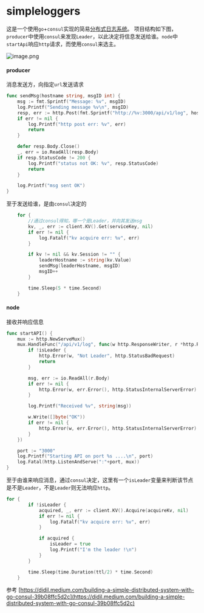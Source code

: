 # simpleloggers

这是一个使用`go`+`consul`实现的简易[分布式日志系统](https://github.com/pojiang20/simpleloggers)。
项目结构如下图，`producer`中使用`consul`来发现`Leader`，以此决定将信息发送给谁。`node`中`startApi`响应`http`请求，而使用`consul`来选主。


![image.png](https://cdn.nlark.com/yuque/0/2022/png/1060671/1663407851957-e7df729f-6e00-4cbf-8afa-9e82e41bff47.png#clientId=u67e4437c-cf11-4&crop=0&crop=0&crop=1&crop=1&from=paste&height=269&id=u0ec8536e&margin=%5Bobject%20Object%5D&name=image.png&originHeight=537&originWidth=870&originalType=binary&ratio=1&rotation=0&showTitle=false&size=46314&status=done&style=none&taskId=u224fb3da-af3c-4775-9166-756963ef08d&title=&width=435)
#### producer
消息发送方，向指定`url`发送请求
```go
func sendMsg(hostname string, msgID int) {
	msg := fmt.Sprintf("Message: %v", msgID)
	log.Printf("Sending message %v\n", msgID)
	resp, err := http.Post(fmt.Sprintf("http://%v:3000/api/v1/log", hostname), "text/plain", strings.NewReader(msg))
	if err != nil {
		log.Printf("http post err: %v", err)
		return
	}

	defer resp.Body.Close()
	_, err = io.ReadAll(resp.Body)
	if resp.StatusCode != 200 {
		log.Printf("status not OK: %v", resp.StatusCode)
		return
	}

	log.Printf("msg sent OK")
}
```
至于发送给谁，是由`consul`决定的
```go
	for {
		//通过consul得知，哪一个是Leader，并向其发送msg
		kv, _, err := client.KV().Get(serviceKey, nil)
		if err != nil {
			log.Fatalf("kv acquire err: %v", err)
		}

		if kv != nil && kv.Session != "" {
			leaderHostname := string(kv.Value)
			sendMsg(leaderHostname, msgID)
			msgID++
		}

		time.Sleep(5 * time.Second)
	}
```
#### node
接收并响应信息
```go
func startAPI() {
	mux := http.NewServeMux()
	mux.HandleFunc("/api/v1/log", func(w http.ResponseWriter, r *http.Request) {
		if !isLeader {
			http.Error(w, "Not Leader", http.StatusBadRequest)
			return
		}

		msg, err := io.ReadAll(r.Body)
		if err != nil {
			http.Error(w, err.Error(), http.StatusInternalServerError)
		}

		log.Printf("Received %v", string(msg))

		w.Write([]byte("OK"))
		if err != nil {
			http.Error(w, err.Error(), http.StatusInternalServerError)
		}
	})

	port := "3000"
	log.Printf("Starting API on port %s ....\n", port)
	log.Fatal(http.ListenAndServe(":"+port, mux))
}
```
至于由谁来响应消息，通过`consul`决定，这里有一个`isLeader`变量来判断该节点是不是`Leader`，不是`Leader`则无法响应`http`。
```go
for {
        if !isLeader {
            acquired, _, err := client.KV().Acquire(acquireKv, nil)
            if err != nil {
                log.Fatalf("kv acquire err: %v", err)
            }

            if acquired {
                isLeader = true
                log.Printf("I'm the leader !\n")
            }
        }

        time.Sleep(time.Duration(ttl/2) * time.Second)
    }
```
参考
[https://didil.medium.com/building-a-simple-distributed-system-with-go-consul-39b08ffc5d2c](https://didil.medium.com/building-a-simple-distributed-system-with-go-consul-39b08ffc5d2c)
